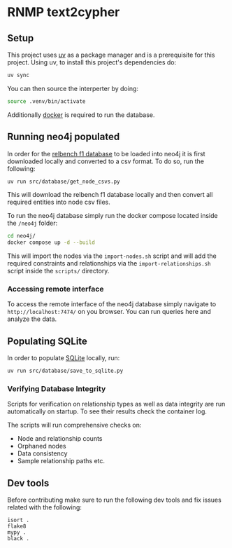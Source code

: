 # RNMP text2cypher

## Setup

This project uses [uv](https://github.com/astral-sh/uv) as a package manager and is a prerequisite for this project. Using uv, to install this project's dependencies do:

```bash
uv sync
```

You can then source the interperter by doing:

```bash
source .venv/bin/activate
```

Additionally [docker](https://www.docker.com/) is required to run the database.

## Running neo4j populated

In order for the [relbench f1 database](https://relbench.stanford.edu/datasets/rel-f1/) to be loaded into neo4j it is first downloaded locally and converted to a csv format. To do so, run the following:

```bash
uv run src/database/get_node_csvs.py
```

This will download the relbench f1 database locally and then convert all required entities into node csv files.

To run the neo4j database simply run the docker compose located inside the `/neo4j` folder:

```bash
cd neo4j/
docker compose up -d --build
```

This will import the nodes via the `import-nodes.sh` script and will add the required constraints and relationships via the `import-relationships.sh` script inside the `scripts/` directory.

### Accessing remote interface

To access the remote interface of the neo4j database simply navigate to `http://localhost:7474/` on you browser. You can run queries here and analyze the data. 

## Populating SQLite

In order to populate [SQLite](https://sqlite.org/) locally, run:

```bash
uv run src/database/save_to_sqlite.py
```

### Verifying Database Integrity

Scripts for verification on relationship types as well as data integrity are run automatically on startup. 
To see their results check the container log.

The scripts will run comprehensive checks on:
- Node and relationship counts
- Orphaned nodes
- Data consistency
- Sample relationship paths etc.

## Dev tools

Before contributing make sure to run the following dev tools and fix issues related with the following:

```
isort .
flake8
mypy .
black .
```
